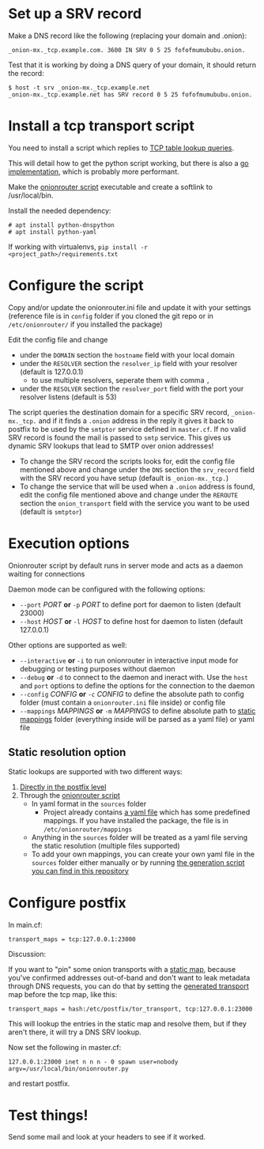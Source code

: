 # Set up a SRV record

Make a DNS record like the following (replacing your domain and .onion):

    _onion-mx._tcp.example.com. 3600 IN SRV 0 5 25 fofofmumububu.onion.

Test that it is working by doing a DNS query of your domain, it should return the record:

    $ host -t srv _onion-mx._tcp.example.net
    _onion-mx._tcp.example.net has SRV record 0 5 25 fofofmumububu.onion.

# Install a tcp transport script

You need to install a script which replies to [TCP table lookup queries](http://www.postfix.org/tcp_table.5.html). 

This will detail how to get the python script working, but there is also
a [go implementation](https://git.autistici.org/ale/postfix-onion-transport), which is probably more performant.

Make the  [onionrouter script](https://raw.githubusercontent.com/ehloonion/onionmx/master/postdns/onionrouter.py) executable and create a softlink to /usr/local/bin.

Install the needed dependency:

    # apt install python-dnspython
    # apt install python-yaml
If working with virtualenvs, `pip install -r <project_path>/requirements.txt`

# Configure the script

Copy and/or update the onionrouter.ini file and update it with your settings
(reference file is in `config` folder if you cloned the git repo
or in `/etc/onionrouter/` if you installed the package)

Edit the config file and change

- under the `DOMAIN` section the `hostname` field with your local domain
- under the `RESOLVER` section the `resolver_ip` field with your resolver (default is 127.0.0.1)
    - to use multiple resolvers, seperate them with comma `,`
- under the `RESOLVER` section the `resolver_port` field with the port
your resolver listens (default is 53)

The script queries the destination domain for a specific SRV record,
`_onion-mx._tcp.` and if it finds a `.onion` address in the reply it
gives it back to postfix to be used by the `smtptor` service defined
in `master.cf`. If no valid SRV record is found the mail is passed
to `smtp` service. This gives us dynamic SRV lookups that lead to SMTP
over onion addresses!

- To change the SRV record the scripts looks for, edit the config file mentioned above and change under the `DNS` section the `srv_record` field with the SRV record you have setup (default is `_onion-mx._tcp.`)
- To change the service that will be used when a `.onion` address is found,  edit the config file mentioned above and change under the `REROUTE` section the `onion_transport` field with the service you want to be used (default is `smtptor`)

# Execution options
Onionrouter script by default runs in server mode and acts as a daemon waiting for connections

Daemon mode can be configured with the following options:

- `--port` *PORT* **or** `-p` *PORT* to define port for daemon
to listen (default 23000)
- `--host` *HOST* **or** `-l` *HOST* to define host for daemon
to listen (default 127.0.0.1)

Other options are supported as well:

- `--interactive` **or** `-i` to run onionrouter in interactive input
mode for debugging or testing purposes without daemon
- `--debug` **or** `-d` to connect to the daemon and ineract with.
Use the `host` and `port` options to define the options for the
connection to the daemon
- `--config` *CONFIG* **or** `-c` *CONFIG* to define the absolute path
to config folder (must contain a `onionrouter.ini` file inside) or
config file
- `--mappings` *MAPPINGS* **or** `-m` *MAPPINGS* to define absolute path
to [static mappings](#static-resolution-option) folder (everything
inside will be parsed as a yaml file) or yaml file


## Static resolution option

Static lookups are supported with two different ways:

1. [Directly in the postfix level](#configure-postfix)
2. Through the [onionrouter script](postdns/onionrouter.py)
    - In yaml format in the `sources` folder
        - Project already contains [a yaml file](sources/map.yml) which
        has some predefined mappings. If you have installed the package,
         the file is in `/etc/onionrouter/mappings`
    - Anything in the `sources` folder will be treated as a yaml file
    serving the static resolution (multiple files supported)
    - To add your own mappings, you can create your own yaml file in
    the `sources` folder either manually or by running [the generation script you can find
    in this repository](scripts/map2postfix-transport.rb)

# Configure postfix

In main.cf:

    transport_maps = tcp:127.0.0.1:23000

Discussion:

If you want to "pin" some onion transports with a [static map](sources/map.yml), because you've confirmed addresses out-of-band and don't want to leak metadata through DNS requests, you can do that by setting the [generated transport](postfix.md) map before the tcp map, like this:

    transport_maps = hash:/etc/postfix/tor_transport, tcp:127.0.0.1:23000

This will lookup the entries in the static map and resolve them, but if they aren't there, it will try a DNS SRV lookup.

Now set the following in master.cf:

    127.0.0.1:23000 inet n n n - 0 spawn user=nobody argv=/usr/local/bin/onionrouter.py

and restart postfix.

# Test things!

Send some mail and look at your headers to see if it worked.
